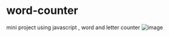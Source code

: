 # word-counter
mini project using javascript , word and letter counter 
![image](https://github.com/amanbind898/word-counter/assets/119284895/b28e2e65-d5c2-45d8-814f-86d251f777d4)
